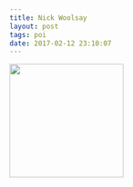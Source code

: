 ```yaml
---
title: Nick Woolsay
layout: post
tags: poi
date: 2017-02-12 23:10:07
---
```

<img width="200" src="https://scontent-frt3-1.xx.fbcdn.net/v/t31.0-8/fr/cp0/e15/q65/16716352_10154088076901386_8569458787751772291_o.jpg" />
